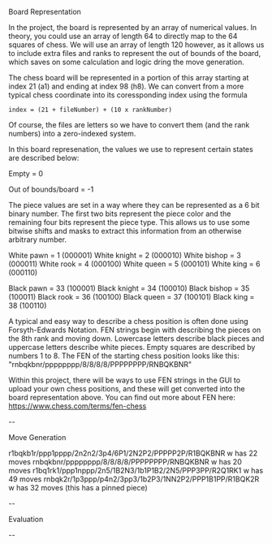 Board Representation

In the project, the board is represented by an array of numerical values. In theory, you could use an array of length 64 to directly map to the 64 squares of chess.
We will use an array of length 120 however, as it allows us to include extra files and ranks to represent the out of bounds of the board, which saves on some calculation
and logic dring the move generation.

The chess board will be represented in a portion of this array starting at index 21 (a1) and ending at index 98 (h8). We can convert from a more typical chess coordinate
into its coressponding index using the formula

    index = (21 + fileNumber) + (10 x rankNumber)

Of course, the files are letters so we have to convert them (and the rank numbers) into a zero-indexed system.

In this board represenation, the values we use to represent certain states are described below:

Empty = 0

Out of bounds/board = -1

The piece values are set in a way where they can be represented as a 6 bit binary number. The first two bits represent the piece color and the remaining four bits represent the piece type. This allows us to use some bitwise shifts and masks to extract this information from an otherwise arbitrary number.

White pawn = 1 (000001)
White knight = 2 (000010)
White bishop = 3 (000011)
White rook = 4 (000100)
White queen = 5 (000101)
White king = 6 (000110)

Black pawn = 33 (100001)
Black knight = 34 (100010)
Black bishop = 35 (100011)
Black rook = 36 (100100)
Black queen = 37 (100101)
Black king = 38 (100110)

A typical and easy way to describe a chess position is often done using Forsyth-Edwards Notation. FEN strings begin with describing the pieces on the 8th rank and moving down. Lowercase letters describe black pieces and uppercase letters describe white pieces. Empty squares are described by numbers 1 to 8. The FEN of the starting chess position looks like this: "rnbqkbnr/pppppppp/8/8/8/8/PPPPPPPP/RNBQKBNR"

Within this project, there will be ways to use FEN strings in the GUI to upload your own chess positions, and these will get converted into the board representation above. You can find out more about FEN here: https://www.chess.com/terms/fen-chess

--

Move Generation

r1bqkb1r/ppp1pppp/2n2n2/3p4/6P1/2N2P2/PPPPP2P/R1BQKBNR w has 22 moves
rnbqkbnr/pppppppp/8/8/8/8/PPPPPPPP/RNBQKBNR w has 20 moves
r1bq1rk1/ppp1nppp/2n5/1B2N3/1b1P1B2/2N5/PPP3PP/R2Q1RK1 w has 49 moves
rnbqk2r/1p3ppp/p4n2/3pp3/1b2P3/1NN2P2/PPP1B1PP/R1BQK2R w has 32 moves (this has a pinned piece)

--

Evaluation

--
